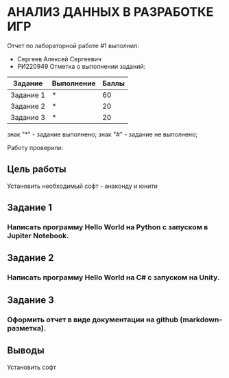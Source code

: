 # АНАЛИЗ ДАННЫХ В РАЗРАБОТКЕ ИГР
Отчет по лабораторной работе #1 выполнил:
- Сергеев Алексей Сергеевич
- РИ220949
Отметка о выполнении заданий:

| Задание | Выполнение | Баллы |
| ------ | ------ | ------ |
| Задание 1 | * | 60 |
| Задание 2 | * | 20 |
| Задание 3 | * | 20 |

знак "*" - задание выполнено; знак "#" - задание не выполнено;

Работу проверили:

## Цель работы
Установить необходимый софт - анаконду и юнити

## Задание 1
### Написать программу Hello World на Python с запуском в Jupiter Notebook.

## Задание 2
### Написать программу Hello World на C# с запуском на Unity.



## Задание 3
### Оформить отчет в виде документации на github (markdown-разметка).

## Выводы
Установить софт